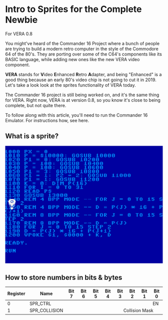 # Intro to Sprites for the Complete Newbie #
For VERA 0.8

You might've heard of the Commander 16 Project where a bunch of people are trying to build a modern retro computer in the style of the Commodore 64 of the 80's. They are porting over some of the C64's components like its BASIC language, while adding new ones like the new VERA video component.

**VERA** stands for **V**ideo **E**nhanced **R**etro **A**dapter, and being "Enhanced" is a good thing because an early 80's video chip is not going to cut it in 2019. Let's take a look look at the sprites functionality of VERA today.

The Commander 16 project is still being worked on, and it's the same thing for VERA. Right now, VERA is at version 0.8, so you know it's close to being complete, but not quite there.

To follow along with this article, you'll need to run the Commander 16 Emulator. For instructions how, see here.

## What is a sprite? ##
![Sprite demo](./assets/baloon.gif)

## How to store numbers in bits & bytes ##

<table>
    <thead>
        <tr>
            <th>Register</th>
            <th>Name</th>
            <th>Bit 7</th>
            <th>Bit 6</th>
            <th>Bit 5</th>
            <th>Bit 4</th>
            <th>Bit 3</th>
            <th>Bit 2</th>
            <th>Bit 1</th>
            <th>Bit 0</th>
        </tr>
    </thead>
    <tbod>
        <tr>
            <td>0</td>
            <td>SPR_CTRL</td>
            <td></td>
            <td></td>
            <td></td>
            <td></td>
            <td></td>
            <td></td>
            <td></td>
            <td>EN</td>
        </tr>
        <tr>
            <td>1</td>
            <td>SPR_COLLISION</td>
            <td></td>
            <td></td>
            <td></td>
            <td></td>
            <td colspan="4" align="center">Collision Mask</td>
        </tr>
    </tbody>
</table>
